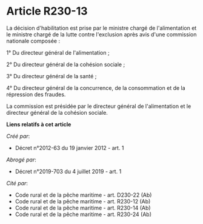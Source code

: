 # Article R230-13

La décision d'habilitation est prise par le ministre chargé de l'alimentation et le ministre chargé de la lutte contre
l'exclusion après avis d'une commission nationale composée : 

1° Du directeur général de l'alimentation ; 

2° Du directeur général de la cohésion sociale ; 

3° Du directeur général de la santé ; 

4° Du directeur général de la concurrence, de la consommation et de la répression des fraudes. 

La commission est présidée par le directeur général de l'alimentation et le directeur général de la cohésion sociale.

**Liens relatifs à cet article**

_Créé par_:

  - Décret n°2012-63 du 19 janvier 2012 - art. 1

_Abrogé par_:

  - Décret n°2019-703 du 4 juillet 2019 - art. 1

_Cité par_:

  - Code rural et de la pêche maritime - art. D230-22 (Ab)
  - Code rural et de la pêche maritime - art. R230-12 (Ab)
  - Code rural et de la pêche maritime - art. R230-14 (Ab)
  - Code rural et de la pêche maritime - art. R230-24 (Ab)
